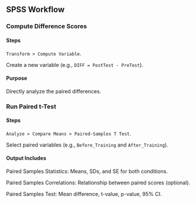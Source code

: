 

## SPSS Workflow

### Compute Difference Scores

#### Steps
`Transform > Compute Variable`.

Create a new variable (e.g., `DIFF = PostTest - PreTest`).

#### Purpose
Directly analyze the paired differences.

### Run Paired t-Test

#### Steps
`Analyze > Compare Means > Paired-Samples T Test`.

Select paired variables (e.g., `Before_Training` and `After_Training`).

#### Output Includes
Paired Samples Statistics: Means, SDs, and SE for both conditions.

Paired Samples Correlations: Relationship between paired scores (optional).

Paired Samples Test: Mean difference, t-value, p-value, 95% CI.